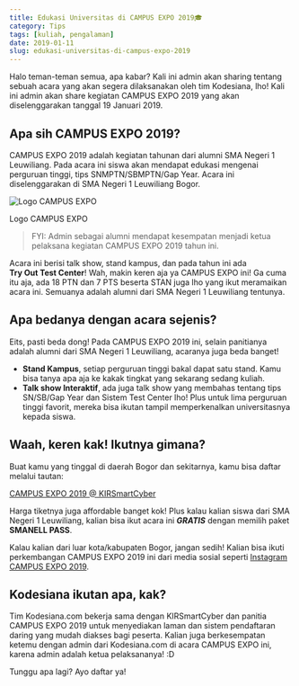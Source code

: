 ```yaml
---
title: Edukasi Universitas di CAMPUS EXPO 2019🎓
category: Tips
tags: [kuliah, pengalaman]
date: 2019-01-11
slug: edukasi-universitas-di-campus-expo-2019
---
```


Halo teman-teman semua, apa kabar? Kali ini admin akan sharing tentang sebuah
acara yang akan segera dilaksanakan oleh tim Kodesiana, lho! Kali ini admin akan
share kegiatan CAMPUS EXPO 2019 yang akan diselenggarakan tanggal 19 Januari 2019.

## Apa sih CAMPUS EXPO 2019?

CAMPUS EXPO 2019 adalah kegiatan tahunan dari alumni SMA Negeri 1 Leuwiliang.
Pada acara ini siswa akan mendapat edukasi mengenai perguruan tinggi, tips
SNMPTN/SBMPTN/Gap Year. Acara ini diselenggarakan di SMA Negeri 1 Leuwiliang
Bogor.

![Logo CAMPUS EXPO](https://blob.kodesiana.com/kodesiana-public-assets/posts/2019/1/3-1024x768.jpg)

Logo CAMPUS EXPO

> FYI: Admin sebagai alumni mendapat kesempatan menjadi ketua pelaksana kegiatan
> CAMPUS EXPO 2019 tahun ini.

Acara ini berisi talk show, stand kampus, dan pada tahun ini ada
**Try Out Test Center**! Wah, makin keren aja ya CAMPUS EXPO ini! Ga cuma itu
aja, ada 18 PTN dan 7 PTS beserta STAN juga lho yang ikut meramaikan acara ini.
Semuanya adalah alumni dari SMA Negeri 1 Leuwiliang tentunya.

## Apa bedanya dengan acara sejenis?

Eits, pasti beda dong! Pada CAMPUS EXPO 2019 ini, selain panitianya adalah
alumni dari SMA Negeri 1 Leuwiliang, acaranya juga beda banget!

- **Stand Kampus**, setiap perguruan tinggi bakal dapat satu stand. Kamu bisa
  tanya apa aja ke kakak tingkat yang sekarang sedang kuliah.
- **Talk show Interaktif**, ada juga talk show yang membahas tentang tips
  SN/SB/Gap Year dan Sistem Test Center lho! Plus untuk lima perguruan tinggi
  favorit, mereka bisa ikutan tampil memperkenalkan universitasnya kepada siswa.

## Waah, keren kak! Ikutnya gimana?

Buat kamu yang tinggal di daerah Bogor dan sekitarnya, kamu bisa daftar melalui
tautan:

[CAMPUS EXPO 2019 @ KIRSmartCyber](http://www.sman1leuwiliang.sch.id/)

Harga tiketnya juga affordable banget kok! Plus kalau kalian siswa dari SMA
Negeri 1 Leuwiliang, kalian bisa ikut acara ini **_GRATIS_** dengan memilih
paket **SMANELL PASS**.

Kalau kalian dari luar kota/kabupaten Bogor, jangan sedih! Kalian bisa ikuti
perkembangan CAMPUS EXPO 2019 ini dari media sosial seperti [Instagram CAMPUS
EXPO 2019](https://www.instagram.com/campusexpo47/).

## Kodesiana ikutan apa, kak?

Tim Kodesiana.com bekerja sama dengan KIRSmartCyber dan panitia CAMPUS EXPO 2019
untuk menyediakan laman dan sistem pendaftaran daring yang mudah diakses bagi
peserta. Kalian juga berkesempatan ketemu dengan admin dari Kodesiana.com di
acara CAMPUS EXPO ini, karena admin adalah ketua pelaksananya! :D

Tunggu apa lagi? Ayo daftar ya!

